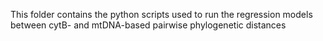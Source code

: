 This folder contains the python scripts used to run the regression models between cytB- and mtDNA-based pairwise phylogenetic distances
